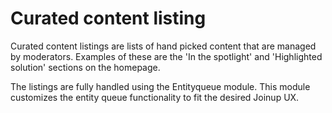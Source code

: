 Curated content listing
=======================

Curated content listings are lists of hand picked content that are managed by
moderators. Examples of these are the 'In the spotlight' and 'Highlighted
solution' sections on the homepage.

The listings are fully handled using the Entityqueue module. This module
customizes the entity queue functionality to fit the desired Joinup UX.
